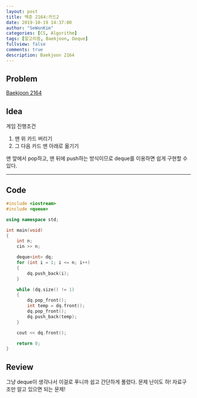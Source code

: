 ```yaml
---
layout: post
title: 백준 2164:카드2
date: 2019-10-19 14:37:00
author: "SeWonKim"
categories: [CS, Algorithm]
tags: [알고리즘, Baekjoon, Deque]
fullview: false
comments: true
description: Baekjoon 2164
---
```


## Problem

[Baekjoon 2164](https://www.acmicpc.net/problem/2164)

## Idea

게임 진행조건
1. 맨 위 카드 버리기
2. 그 다음 카드 맨 아래로 옮기기

맨 앞에서 pop하고, 맨 뒤에 push하는 방식이므로 deque를 이용하면 쉽게 구현할 수 있다.

---

## Code

```cpp
#include <iostream>
#include <queue>

using namespace std;

int main(void)
{
    int n;
    cin >> n;

    deque<int> dq;
    for (int i = 1; i <= n; i++)
    {
        dq.push_back(i);
    }

    while (dq.size() != 1)
    {
        dq.pop_front();
        int temp = dq.front();
        dq.pop_front();
        dq.push_back(temp);
    }

    cout << dq.front();

    return 0;
}
```

## Review

그냥 deque이 생각나서 이걸로 푸니까 쉽고 간단하게 풀렸다. 문제 난이도 하! 자료구조만 알고 있으면 되는 문제!
